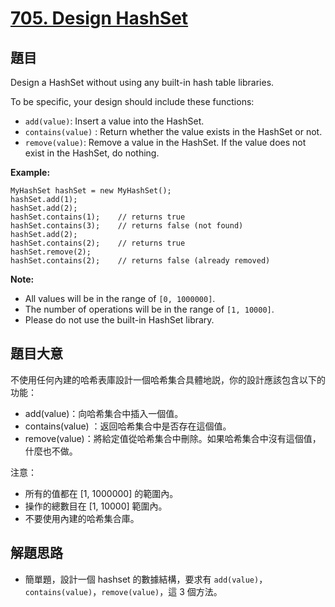 # [705. Design HashSet](https://leetcode.com/problems/design-hashset/)


## 題目

Design a HashSet without using any built-in hash table libraries.

To be specific, your design should include these functions:

- `add(value)`: Insert a value into the HashSet.
- `contains(value)` : Return whether the value exists in the HashSet or not.
- `remove(value)`: Remove a value in the HashSet. If the value does not exist in the HashSet, do nothing.

**Example:**

    MyHashSet hashSet = new MyHashSet();
    hashSet.add(1);         
    hashSet.add(2);         
    hashSet.contains(1);    // returns true
    hashSet.contains(3);    // returns false (not found)
    hashSet.add(2);          
    hashSet.contains(2);    // returns true
    hashSet.remove(2);          
    hashSet.contains(2);    // returns false (already removed)

**Note:**

- All values will be in the range of `[0, 1000000]`.
- The number of operations will be in the range of `[1, 10000]`.
- Please do not use the built-in HashSet library.


## 題目大意

不使用任何內建的哈希表庫設計一個哈希集合具體地説，你的設計應該包含以下的功能：

- add(value)：向哈希集合中插入一個值。
- contains(value) ：返回哈希集合中是否存在這個值。
- remove(value)：將給定值從哈希集合中刪除。如果哈希集合中沒有這個值，什麼也不做。


注意：

- 所有的值都在 [1, 1000000] 的範圍內。
- 操作的總數目在 [1, 10000] 範圍內。
- 不要使用內建的哈希集合庫。



## 解題思路


- 簡單題，設計一個 hashset 的數據結構，要求有 `add(value)`，`contains(value)`，`remove(value)`，這 3 個方法。
